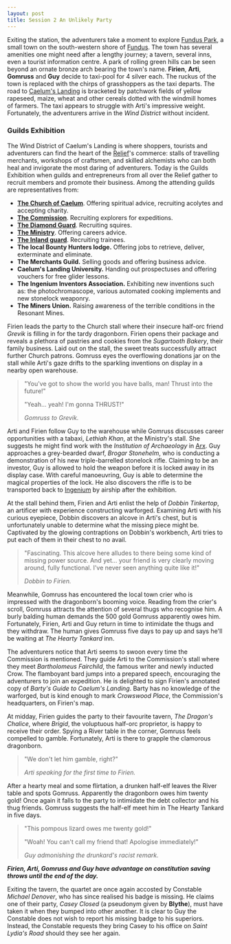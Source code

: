 ```yaml
---
layout: post
title: Session 2 An Unlikely Party
---
```


Exiting the station, the adventurers take a moment to explore [Fundus Park](profundus#fundus-park), a small town on the south-western shore of [Fundus](profundus#fundus). The town has several amenities one might need after a lengthy journey; a tavern, several inns, even a tourist information centre. A park of rolling green hills can be seen beyond an ornate bronze arch bearing the town's name. **Firien**, **Arti**, **Gomruss** and **Guy** decide to taxi-pool for 4 silver each. The ruckus of the town is replaced with the chirps of grasshoppers as the taxi departs. The road to [Caelum's Landing](profundus#caelums-landing) is bracketed by patchwork fields of yellow rapeseed, maize, wheat and other cereals dotted with the windmill homes of farmers. The taxi appears to struggle with Arti's impressive weight. Fortunately, the adventurers arrive in the *Wind District* without incident.

### Guilds Exhibition

The Wind District of Caelum's Landing is where shoppers, tourists and adventurers can find the heart of the [Relief](getting-started#the-relief)'s commerce: stalls of travelling merchants, workshops of craftsmen, and skilled alchemists who can both heal and invigorate the most daring of adventurers. Today is the Guilds Exhibition when guilds and entrepreneurs from all over the Relief gather to recruit members and promote their business. Among the attending guilds are representatives from:

- [**The Church of Caelum**](Church-of-caelum). Offering spiritual advice, recruiting acolytes and accepting charity.
- [**The Commission**](commission). Recruiting explorers for expeditions.
- [**The Diamond Guard**](kingdom-of-diamante#diamond-guard). Recruiting squires.
- [**The Ministry**](ministry). Offering careers advice.
- [**The Inland guard**](ministry#inland-guard). Recruiting trainees.
- **The local Bounty Hunters lodge.** Offering jobs to retrieve, deliver, exterminate and eliminate.
- **The Merchants Guild.** Selling goods and offering business advice.
- **Caelum's Landing University.** Handing out prospectuses and offering vouchers for free glider lessons.
- **The Ingenium Inventors Association.** Exhibiting new inventions such as: the photochromascope, various automated cooking implements and new stonelock weaponry.
- **The Miners Union.** Raising awareness of the terrible conditions in the Resonant Mines.

Firien leads the party to the Church stall where their insecure half-orc friend *Grevik* is filling in for the tardy dragonborn. Firien opens their package and reveals a plethora of pastries and cookies from the *Sugartooth Bakery*, their family business. Laid out on the stall, the sweet treats successfully attract further Church patrons. Gomruss eyes the overflowing donations jar on the stall while Arti's gaze drifts to the sparkling inventions on display in a nearby open warehouse.

> "You've got to show the world you have balls, man! Thrust into the future!"
>
> "Yeah... yeah! I'm gonna THRUST!"
>
> *Gomruss to Grevik.*

Arti and Firien follow Guy to the warehouse while Gomruss discusses career opportunities with a tabaxi, *Lethiah Khan*, at the Ministry's stall. She suggests he might find work with the *Institution of Archaeology* in [Arx](calidus#arx). Guy approaches a grey-bearded dwarf, *Brogar Stonehelm*, who is conducting a demonstration of his new triple-barrelled stonelock rifle. Claiming to be an investor, Guy is allowed to hold the weapon before it is locked away in its display case. With careful manoeuvring, Guy is able to determine the magical properties of the lock. He also discovers the rifle is to be transported back to [Ingenium](profundus#ingenium) by airship after the exhibition.

At the stall behind them, Firien and Arti enlist the help of *Dobbin Tinkertop*, an artificer with experience constructing warforged. Examining Arti with his curious eyepiece, Dobbin discovers an alcove in Arti's chest, but is unfortunately unable to determine what the missing piece might be. Captivated by the glowing contraptions on Dobbin's workbench, Arti tries to put each of them in their chest to no avail.

> "Fascinating. This alcove here alludes to there being some kind of missing power source. And yet... your friend is very clearly moving around, fully functional. I've never seen anything quite like it!"
>
> *Dobbin to Firien.*

Meanwhile, Gomruss has encountered the local town crier who is impressed with the dragonborn's booming voice. Reading from the crier's scroll, Gomruss attracts the attention of several thugs who recognise him. A burly balding human demands the 500 gold Gomruss apparently owes him. Fortunately, Firien, Arti and Guy return in time to intimidate the thugs and they withdraw. The human gives Gomruss five days to pay up and says he'll be waiting at *The Hearty Tankard* inn.

The adventurers notice that Arti seems to swoon every time the Commission is mentioned. They guide Arti to the Commission's stall where they meet *Bartholomeus Fairchild*, the famous writer and newly inducted Crow. The flamboyant bard jumps into a prepared speech, encouraging the adventurers to join an expedition. He is delighted to sign Firien's annotated copy of *Barty's Guide to Caelum's Landing*. Barty has no knowledge of the warforged, but is kind enough to mark *Crowswood Place*, the Commission's headquarters, on Firien's map.

At midday, Firien guides the party to their favourite tavern, *The Dragon's Chalice*, where *Brigid*, the voluptuous half-orc proprietor, is happy to receive their order. Spying a River table in the corner, Gomruss feels compelled to gamble. Fortunately, Arti is there to grapple the clamorous dragonborn.

> "We don't let him gamble, right?"
>
> *Arti speaking for the first time to Firien.*

After a hearty meal and some flirtation, a drunken half-elf leaves the River table and spots Gomruss. Apparently the dragonborn owes him twenty gold! Once again it falls to the party to intimidate the debt collector and his thug friends. Gomruss suggests the half-elf meet him in The Hearty Tankard in five days.

> "This pompous lizard owes me twenty gold!"
>
> "Woah! You can't call my friend that! Apologise immediately!"
>
> *Guy admonishing the drunkard's racist remark.*

***Firien, Arti, Gomruss and Guy have advantage on constitution saving throws until the end of the day.***

Exiting the tavern, the quartet are once again accosted by Constable *Michael Denover*, who has since realised his badge is missing. He claims one of their party, *Casey Closed* (a pseudonym given by **Blythe**), must have taken it when they bumped into other another. It is clear to Guy the Constable does not wish to report his missing badge to his superiors. Instead, the Constable requests they bring Casey to his office on *Saint Lydia's Road* should they see her again.

